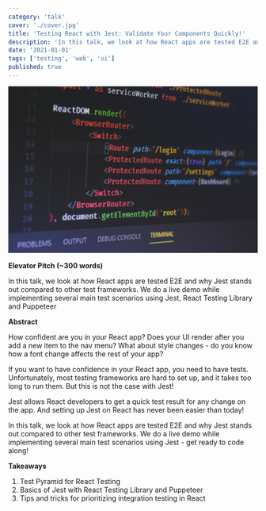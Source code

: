 ```yaml
---
category: 'talk'
cover: './cover.jpg'
title: 'Testing React with Jest: Validate Your Components Quickly!'
description: 'In this talk, we look at how React apps are tested E2E and why Jest stands out compared to other test frameworks.'
date: '2021-01-01'
tags: ['testing', 'web', 'ui']
published: true
---
```

![Teamwork](./cover.jpg)

**Elevator Pitch (~300 words)**

In this talk, we look at how React apps are tested E2E and why Jest stands out compared to other test frameworks. We do a live demo while implementing several main test scenarios using Jest, React Testing Library and Puppeteer

**Abstract**
 
How confident are you in your React app? Does your UI render after you add a new item to the nav menu? What about style changes - do you know how a font change affects the rest of your app?

If you want to have confidence in your React app, you need to have tests. Unfortunately, most testing frameworks are hard to set up, and it takes too long to run them. But this is not the case with Jest!

Jest allows React developers to get a quick test result for any change on the app. And setting up Jest on React has never been easier than today! 

In this talk, we look at how React apps are tested E2E and why Jest stands out compared to other test frameworks. We do a live demo while implementing several main test scenarios using Jest - get ready to code along!

**Takeaways**

1. Test Pyramid for React Testing
2. Basics of Jest with React Testing Library and Puppeteer
3. Tips and tricks for prioritizing integration testing in React